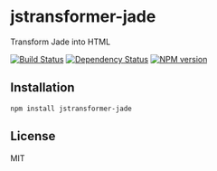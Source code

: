 # jstransformer-jade

Transform Jade into HTML

[![Build Status](https://img.shields.io/travis/jstransformers/jstransformer-jade/master.svg)](https://travis-ci.org/jstransformers/jstransformer-jade)
[![Dependency Status](https://img.shields.io/david/jstransformers/jstransformer-jade.svg)](https://david-dm.org/jstransformers/jstransformer-jade)
[![NPM version](https://img.shields.io/npm/v/jstransformer-jade.svg)](https://www.npmjs.org/package/jstransformer-jade)

## Installation

    npm install jstransformer-jade

## License

  MIT
